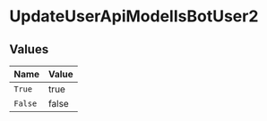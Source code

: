 # UpdateUserApiModelIsBotUser2


## Values

| Name    | Value   |
| ------- | ------- |
| `True`  | true    |
| `False` | false   |